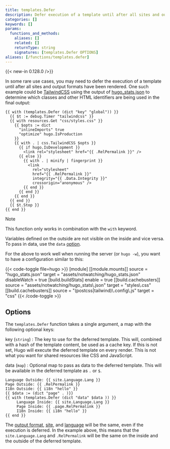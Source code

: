 ```yaml
---
title: templates.Defer
description: Defer execution of a template until after all sites and output formats have been rendered.
categories: []
keywords: []
params:
  functions_and_methods:
    aliases: []
    related: []
    returnType: string
    signatures: [templates.Defer OPTIONS]
aliases: [/functions/templates.defer]
---
```


{{< new-in 0.128.0 />}}

In some rare use cases, you may need to defer the execution of a template until after all sites and output formats have been rendered. One such example could be [TailwindCSS](/functions/css/tailwindcss/) using the output of [hugo_stats.json](/configuration/build/) to determine which classes and other HTML identifiers are being used in the final output:

```go-html-template
{{ with (templates.Defer (dict "key" "global")) }}
  {{ $t := debug.Timer "tailwindcss" }}
  {{ with resources.Get "css/styles.css" }}
    {{ $opts := dict
      "inlineImports" true
      "optimize" hugo.IsProduction
    }}
    {{ with . | css.TailwindCSS $opts }}
      {{ if hugo.IsDevelopment }}
        <link rel="stylesheet" href="{{ .RelPermalink }}" />
      {{ else }}
        {{ with . | minify | fingerprint }}
          <link
            rel="stylesheet"
            href="{{ .RelPermalink }}"
            integrity="{{ .Data.Integrity }}"
            crossorigin="anonymous" />
        {{ end }}
      {{ end }}
    {{ end }}
  {{ end }}
  {{ $t.Stop }}
{{ end }}
```

> [!note]
> This function only works in combination with the `with` keyword.
>
> Variables defined on the outside are not visible on the inside and vice versa. To pass in data, use the `data` [option](#options).

For the above to work well when running the server (or `hugo -w`), you want to have a configuration similar to this:

{{< code-toggle file=hugo >}}
[module]
[[module.mounts]]
source       = "hugo_stats.json"
target       = "assets/notwatching/hugo_stats.json"
disableWatch = true
[build.buildStats]
enable = true
[[build.cachebusters]]
source = "assets/notwatching/hugo_stats\\.json"
target = "styles\\.css"
[[build.cachebusters]]
source = "(postcss|tailwind)\\.config\\.js"
target = "css"
{{< /code-toggle >}}

## Options

The `templates.Defer` function takes a single argument, a map with the following optional keys:

key (`string`)
: The key to use for the deferred template. This will, combined with a hash of the template content, be used as a cache key. If this is not set, Hugo will execute the deferred template on every render. This is not what you want for shared resources like CSS and JavaScript.

data (`map`)
: Optional map to pass as data to the deferred template. This will be available in the deferred template as `.` or `$`.

```go-html-template
Language Outside: {{ site.Language.Lang }}
Page Outside: {{ .RelPermalink }}
I18n Outside: {{ i18n "hello" }}
{{ $data := (dict "page" . )}}
{{ with (templates.Defer (dict "data" $data )) }}
     Language Inside: {{ site.Language.Lang }}
     Page Inside: {{ .page.RelPermalink }}
     I18n Inside: {{ i18n "hello" }}
{{ end }}
```

The [output format](/configuration/output-formats/), [site](/methods/page/site/), and [language](/methods/site/language) will be the same, even if the execution is deferred. In the example above, this means that the `site.Language.Lang` and `.RelPermalink` will be the same on the inside and the outside of the deferred template.
